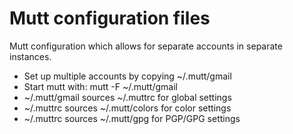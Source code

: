 Mutt configuration files
========================

Mutt configuration which allows for separate accounts in separate instances.

* Set up multiple accounts by copying ~/.mutt/gmail
* Start mutt with: mutt -F ~/.mutt/gmail
* ~/.mutt/gmail sources ~/.muttrc for global settings
* ~/.muttrc sources ~/.mutt/colors for color settings
* ~/.muttrc sources ~/.mutt/gpg for PGP/GPG settings
